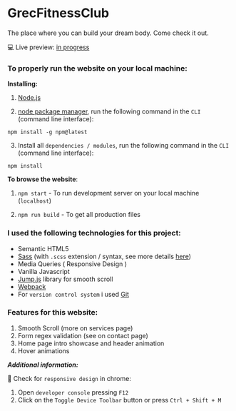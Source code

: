 # GrecFitnessClub

The place where you can build your dream body. Come check it out.

:computer: Live preview: [in progress]()

### To properly run the website on your local machine:

**Installing:**

1. [Node.js](https://nodejs.org/en/download/)

2. [node package manager](https://docs.npmjs.com/about-npm/), run the following command in the `CLI` (command line interface):
```
npm install -g npm@latest
```
3. Install all `dependencies / modules`, run the following command in the `CLI` (command line interface):
```
npm install
```

**To browse the website**:

1. `npm start` - To run development server on your local machine (`localhost`)

2. `npm run build` - To get all production files

### I used the following technologies for this project:

- Semantic HTML5
- [Sass](https://sass-lang.com/) (with `.scss` extension / syntax, see more details [here](https://sass-lang.com/documentation/syntax))
- Media Queries ( Responsive Design )
- Vanilla Javascript
- [Jump.js](http://callmecavs.com/jump.js/) library for smooth scroll
- [Webpack](https://github.com/webpack/webpack)
- For `version control system` i used [Git](https://git-scm.com/)

### Features for this website:

1. Smooth Scroll (more on services page)
2. Form regex validation (see on contact page)
3. Home page intro showcase and header animation
4. Hover animations


***Additional information:***

:iphone: Check for `responsive design` in chrome: 

1. Open `developer console` pressing `F12`
2. Click on the `Toggle Device Toolbar` button or press `Ctrl + Shift + M`
